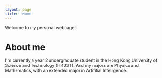 ```yaml
---
layout: page
title: "Home"
---
```


Welcome to my personal webpage!

# About me
I'm currently a year 2 undergraduate student in the Hong Kong University of Science and Technology (HKUST). And my majors are Physics and Mathematics, with an extended major in Artifitial Intelligence.
